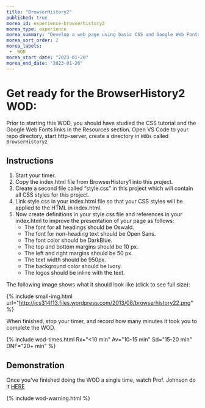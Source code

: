```yaml
---
title: "BrowserHistory2"
published: true
morea_id: experience-browserhistory2
morea_type: experience
morea_summary: "Develop a web page using basic CSS and Google Web Fonts."
morea_sort_order: 2
morea_labels:
 -  WOD 
morea_start_date: "2023-01-20"
morea_end_date: "2023-01-26"
---
```


# Get ready for the BrowserHistory2 WOD: 

Prior to starting this WOD, you should have studied the CSS tutorial and the Google Web Fonts links in the Resources section. Open  VS Code to your repo directory, start http-server, create a directory in `WODs` called `BrowserHistory2`

## Instructions

  1. Start your timer.
  2. Copy the index.html file from BrowserHistory1 into this project.
  3. Create a second file called “style.css” in this project which will contain all CSS styles for this project.  
  4. Link style.css in your index.html file so that your CSS styles will be applied to the HTML in index.html.  
  5. Now create definitions in your style.css file and references in your index.html to improve the presentation of your page as follows:
     * The font for all headings should be Oswald.
     * The font for non-heading text should be Open Sans.
     * The font color should be DarkBlue.
     * The top and bottom margins should be 10 px.
     * The left and right margins should be 50 px.
     * The text width should be 950px.
     * The background color should be Ivory.
     * The logos should be inline with the text.


The following image shows what it should look like (click to see full size):

{% include small-img.html url="http://ics314f13.files.wordpress.com/2013/08/browserhistory22.png" %}

When finished, stop your timer, and record how many minutes it took you to complete the WOD. 

{% include wod-times.html Rx="<10 min" Av="10-15 min" Sd="15-20 min" DNF="20+ min" %}

## Demonstration

Once you've finished doing the WOD a single time, watch Prof. Johnson do it 
[HERE](https://youtu.be/8u4VrPKGON4)

{% include wod-warning.html %}





